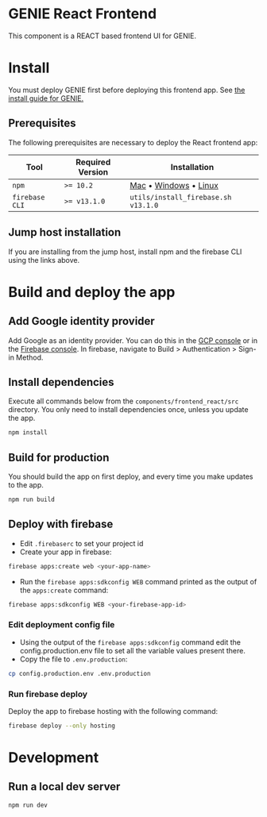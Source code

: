 # GENIE React Frontend
This component is a REACT based frontend UI for GENIE.

# Install

You must deploy GENIE first before deploying this frontend app.  See [the install guide for GENIE.](../../INSTALL.md)

## Prerequisites

The following prerequisites are necessary to deploy the React frontend app:


| Tool                | Required Version | Installation                                                                                                                                                                                        |
|---------------------|------------------|-----------------------------------------------------------------------------------------------------------------------------------------------------------------------------------------------------|
| `npm`               | `>= 10.2`        | [Mac](https://nodejs.org/en/download/) • [Windows](https://nodejs.org/en/download/) • [Linux](https://nodejs.org/en/download/package-manager/) |
| `firebase CLI`      | `>= v13.1.0`     | `utils/install_firebase.sh v13.1.0` |

## Jump host installation
If you are installing from the jump host, install npm and the firebase CLI using the links above.

# Build and deploy the app

## Add Google identity provider

Add Google as an identity provider.  You can do this in the [GCP console](https://console.cloud.google.com/customer-identity/providers) or in the [Firebase console](https://console.firebase.google.com/).  In firebase, navigate to Build > Authentication > Sign-in Method.

## Install dependencies
Execute all commands below from the `components/frontend_react/src` directory.  You only need to install dependencies once, unless you update the app.

```bash
npm install
```

## Build for production
You should build the app on first deploy, and every time you make updates to the app.

```bash
npm run build
```

## Deploy with firebase

- Edit `.firebaserc` to set your project id
- Create your app in firebase:
```bash
firebase apps:create web <your-app-name>
```

- Run the `firebase apps:sdkconfig WEB` command printed as the output of the `apps:create` command:
```bash
firebase apps:sdkconfig WEB <your-firebase-app-id>
```

### Edit deployment config file
- Using the output of the `firebase apps:sdkconfig` command edit the config.production.env file to set all the variable values present there.
- Copy the file to `.env.production`:
```bash
cp config.production.env .env.production
```

### Run firebase deploy
Deploy the app to firebase hosting with the following command:

```bash
firebase deploy --only hosting
```

# Development

## Run a local dev server

```bash
npm run dev
```


